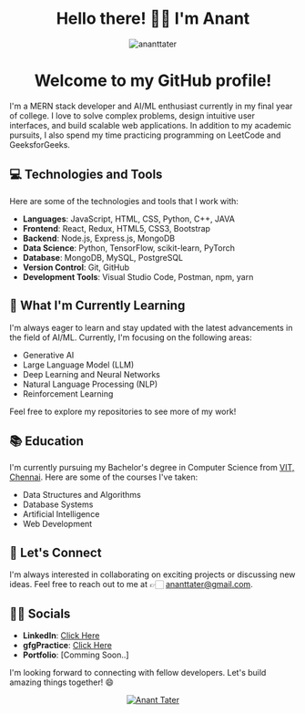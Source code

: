 <h1 align="center"> Hello there! 👋🏻 I'm Anant </h1>

<p align="center"> <img src="https://komarev.com/ghpvc/?username=ananttater&label=Profile%20views&color=0e75b6&style=flat" alt="ananttater" /> </p>

<h1 align="center"> Welcome to my GitHub profile! </h1>

I'm a MERN stack developer and AI/ML enthusiast currently in my final year of college. I love to solve complex problems, design intuitive user interfaces, and build scalable web applications. 
In addition to my academic pursuits, I also spend my time practicing programming on LeetCode and GeeksforGeeks.

## 💻 Technologies and Tools

Here are some of the technologies and tools that I work with:

- **Languages**: JavaScript, HTML, CSS, Python, C++, JAVA
- **Frontend**: React, Redux, HTML5, CSS3, Bootstrap
- **Backend**: Node.js, Express.js, MongoDB
- **Data Science**: Python, TensorFlow, scikit-learn, PyTorch
- **Database**: MongoDB, MySQL, PostgreSQL
- **Version Control**: Git, GitHub
- **Development Tools**: Visual Studio Code, Postman, npm, yarn


## 🌱 What I'm Currently Learning

I'm always eager to learn and stay updated with the latest advancements in the field of AI/ML. Currently, I'm focusing on the following areas:

- Generative AI
- Large Language Model (LLM)
- Deep Learning and Neural Networks
- Natural Language Processing (NLP)
- Reinforcement Learning

Feel free to explore my repositories to see more of my work!

## 📚 Education

I'm currently pursuing my Bachelor's degree in Computer Science from [VIT, Chennai](https://chennai.vit.ac.in/). Here are some of the courses I've taken:

- Data Structures and Algorithms
- Database Systems
- Artificial Intelligence
- Web Development

## 💬 Let's Connect

I'm always interested in collaborating on exciting projects or discussing new ideas. Feel free to reach out to me at 👉🏻 ananttater@gmail.com.

## 🤝🏻 Socials
- **LinkedIn**: [Click Here](https://www.linkedin.com/in/ananttater/)
- **gfgPractice**: [Click Here](https://auth.geeksforgeeks.org/user/ananttater)
- **Portfolio**: [Comming Soon..]

I'm looking forward to connecting with fellow developers. Let's build amazing things together! 😄


<p align="center"><a href="https://github.com/ryo-ma/github-profile-trophy"><img src="https://github-profile-trophy.vercel.app/?username=ananttater&theme=discord&row=2&column=3" alt="Anant Tater"></a></p>

<!-- <img src="https://github-profile-summary-cards.vercel.app/api/cards/profile-details?username=ananttater&theme=solarized_dark"  display=block width=100% height=auto alt="1"> -->
